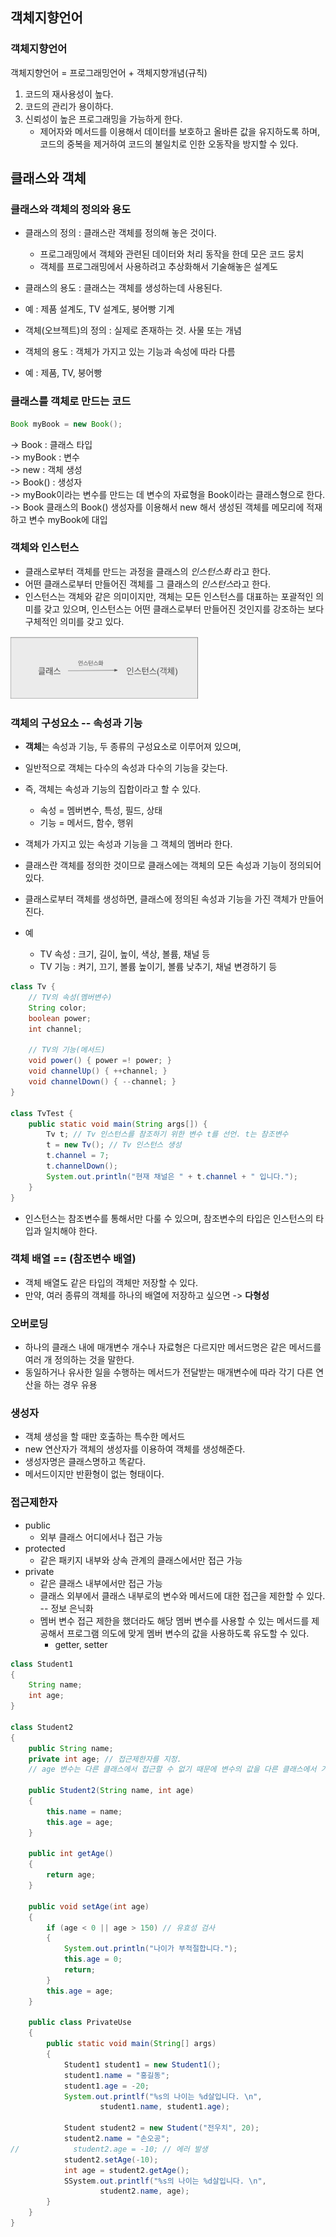 ## 객체지향언어
### 객체지향언어
객체지향언어 = 프로그래밍언어 + 객체지향개념(규칙)
1. 코드의 재사용성이 높다.
2. 코드의 관리가 용이하다.
3. 신뢰성이 높은 프로그래밍을 가능하게 한다.
   - 제어자와 메서드를 이용해서 데이터를 보호하고 올바른 값을 유지하도록 하며, 코드의 중복을 제거하여 코드의 불일치로 인한 오동작을 방지할 수 있다.

## 클래스와 객체
### 클래스와 객체의 정의와 용도
- 클래스의 정의 : 클래스란 객체를 정의해 놓은 것이다.
  - 프로그래밍에서 객체와 관련된 데이터와 처리 동작을 한데 모은 코드 뭉치
  - 객체를 프로그래밍에서 사용하려고 추상화해서 기술해놓은 설계도
- 클래스의 용도 : 클래스는 객체를 생성하는데 사용된다.
- 예 : 제품 설계도, TV 설계도, 붕어빵 기계


- 객체(오브젝트)의 정의 : 실제로 존재하는 것. 사물 또는 개념
- 객체의 용도 : 객체가 가지고 있는 기능과 속성에 따라 다름
- 예 : 제품, TV, 붕어빵


### 클래스를 객체로 만드는 코드
```java
Book myBook = new Book();
```
-> Book : 클래스 타입\
-> myBook : 변수\
-> new : 객체 생성\
-> Book() : 생성자\
-> myBook이라는 변수를 만드는 데 변수의 자료형을 Book이라는 클래스형으로 한다.\
-> Book 클래스의 Book() 생성자를 이용해서 new 해서 생성된 객체를 메모리에 적재하고 변수 myBook에 대입

### 객체와 인스턴스
- 클래스로부터 객체를 만드는 과정을 클래스의 _인스턴스화_ 라고 한다.
- 어떤 클래스로부터 만들어진 객체를 그 클래스의 *인스턴스*라고 한다.
- 인스턴스는 객체와 같은 의미이지만, 객체는 모든 인스턴스를 대표하는 포괄적인 의미를 갖고 있으며, 인스턴스는 어떤 클래스로부터 만들어진 것인지를 강조하는 보다 구체적인 의미를 갖고 있다.

<img height="100" src="assets/스크린샷 2024-08-06 오후 11.59.56.png" width="300"/>

### 객체의 구성요소 -- 속성과 기능
- **객체**는 속성과 기능, 두 종류의 구성요소로 이루어져 있으며,
- 일반적으로 객체는 다수의 속성과 다수의 기능을 갖는다.
- 즉, 객체는 속성과 기능의 집합이라고 할 수 있다.
  - 속성 = 멤버변수, 특성, 필드, 상태
  - 기능 = 메서드, 함수, 행위
- 객체가 가지고 있는 속성과 기능을 그 객체의 멤버라 한다.


- 클래스란 객체를 정의한 것이므로 클래스에는 객체의 모든 속성과 기능이 정의되어 있다.
- 클래스로부터 객체를 생성하면, 클래스에 정의된 속성과 기능을 가진 객체가 만들어 진다.


- 예 
  - TV 속성 : 크기, 길이, 높이, 색상, 볼륨, 채널 등
  - TV 기능 : 켜기, 끄기, 볼륨 높이기, 볼륨 낮추기, 채널 변경하기 등

```java
class Tv {
    // TV의 속성(멤버변수)
    String color;
    boolean power;
    int channel;
    
    // TV의 기능(메서드)
    void power() { power =! power; }
    void channelUp() { ++channel; }
    void channelDown() { --channel; }
}

class TvTest {
    public static void main(String args[]) {
        Tv t; // Tv 인스턴스를 참조하기 위한 변수 t를 선언. t는 참조변수
        t = new Tv(); // Tv 인스턴스 생성
        t.channel = 7; 
        t.channelDown();
        System.out.println("현재 채널은 " + t.channel + " 입니다.");
    }
}
```
- 인스턴스는 참조변수를 통해서만 다룰 수 있으며, 참조변수의 타입은 인스턴스의 타입과 일치해야 한다.


### 객체 배열 == (참조변수 배열)

- 객체 배열도 같은 타입의 객체만 저장할 수 있다.
- 만약, 여러 종류의 객체를 하나의 배열에 저장하고 싶으면 -> **다형성**


### 오버로딩
- 하나의 클래스 내에 매개변수 개수나 자료형은 다르지만 메서드명은 같은 메서드를 여러 개 정의하는 것을 말한다.
- 동일하거나 유사한 일을 수행하는 메서드가 전달받는 매개변수에 따라 각기 다른 연산을 하는 경우 유용


### 생성자
- 객체 생성을 할 때만 호출하는 특수한 메서드
- new 연산자가 객체의 생성자를 이용하여 객체를 생성해준다.
- 생성자명은 클래스명하고 똑같다.
- 메서드이지만 반환형이 없는 형태이다.


### 접근제한자
- public
  - 외부 클래스 어디에서나 접근 가능
- protected
  - 같은 패키지 내부와 상속 관계의 클래스에서만 접근 가능
- private
  - 같은 클래스 내부에서만 접근 가능
  - 클래스 외부에서 클래스 내부로의 변수와 메서드에 대한 접근을 제한할 수 있다. -- 정보 은닉화
  - 멤버 변수 접근 제한을 했더라도 해당 멤버 변수를 사용할 수 있는 메서드를 제공해서 프로그램 의도에 맞게 멤버 변수의 값을 사용하도록 유도할 수 있다.
    - getter, setter



```java
class Student1
{
    String name;
    int age;
}

class Student2
{
    public String name;
    private int age; // 접근제한자를 지정. 
    // age 변수는 다른 클래스에서 접근할 수 없기 때문에 변수의 값을 다른 클래스에서 가져갈 수 있게 getAge() 메서드 제공
    
    public Student2(String name, int age)
    {
        this.name = name;
        this.age = age;
    }
    
    public int getAge()
    {
        return age;
    }
    
    public void setAge(int age)
    {
        if (age < 0 || age > 150) // 유효성 검사
        {
            System.out.println("나이가 부적절합니다.");
            this.age = 0;
            return;
        }
        this.age = age;
    }
    
    public class PrivateUse
    {
        public static void main(String[] args)
        {
            Student1 student1 = new Student1();
            student1.name = "홍길동";
            student1.age = -20;
            System.out.printlf("%s의 나이는 %d살입니다. \n",
                    student1.name, student1.age);
            
            Student student2 = new Student("전우치", 20);
            student2.name = "손오공";
//            student2.age = -10; // 에러 발생
            student2.setAge(-10);
            int age = student2.getAge();
            SSystem.out.printlf("%s의 나이는 %d살입니다. \n",
                    student2.name, age);
        }
    }
}

```